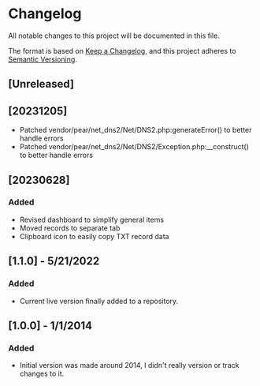 # Changelog
All notable changes to this project will be documented in this file.

The format is based on [Keep a Changelog](https://keepachangelog.com/en/1.0.0/),
and this project adheres to [Semantic Versioning](https://semver.org/spec/v2.0.0.html).

## [Unreleased]

## [20231205]
- Patched vendor/pear/net_dns2/Net/DNS2.php:generateError() to better handle errors
- Patched vendor/pear/net_dns2/Net/DNS2/Exception.php:__construct() to better handle errors

## [20230628]
### Added
- Revised dashboard to simplify general items
- Moved records to separate tab
- Clipboard icon to easily copy TXT record data

## [1.1.0] - 5/21/2022
### Added
- Current live version finally added to a repository.

## [1.0.0] - 1/1/2014
### Added
- Initial version was made around 2014, I didn't really version or track changes to it.
